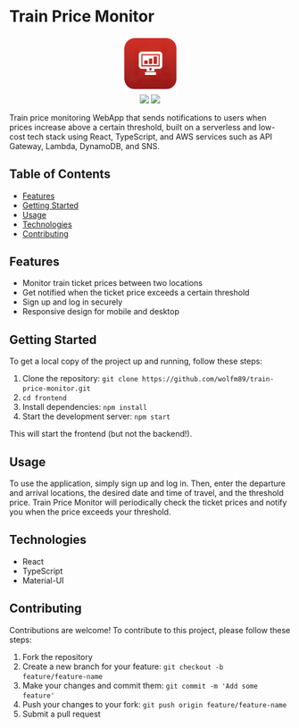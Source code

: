 # Train Price Monitor
<p align="center">
  <img src="frontend/public/logo192.png" width="20%"/></br>
  <a href="https://www.gnu.org/licenses/gpl-3.0"><img src="https://img.shields.io/badge/License-GPLv3-blue.svg"></a>
  <a href="https://github.com/wolfm89/train-price-monitor/tree/develop"><img src="https://badge.fury.io/gh/tterb%2FHyde.svg"></a>
</p>

Train price monitoring WebApp that sends notifications to users when prices increase above a certain threshold, built on a serverless and low-cost tech stack using React, TypeScript, and AWS services such as API Gateway, Lambda, DynamoDB, and SNS.

## Table of Contents

- [Features](#features)
- [Getting Started](#getting-started)
- [Usage](#usage)
- [Technologies](#technologies)
- [Contributing](#contributing)

## Features

- Monitor train ticket prices between two locations
- Get notified when the ticket price exceeds a certain threshold
- Sign up and log in securely
- Responsive design for mobile and desktop

## Getting Started

To get a local copy of the project up and running, follow these steps:

1. Clone the repository: `git clone https://github.com/wolfm89/train-price-monitor.git`
2. `cd frontend`
3. Install dependencies: `npm install`
4. Start the development server: `npm start`

This will start the frontend (but not the backend!).

## Usage

To use the application, simply sign up and log in. Then, enter the departure and arrival locations, the desired date and time of travel, and the threshold price. Train Price Monitor will periodically check the ticket prices and notify you when the price exceeds your threshold.

## Technologies

- React
- TypeScript
- Material-UI

## Contributing

Contributions are welcome! To contribute to this project, please follow these steps:

1. Fork the repository
2. Create a new branch for your feature: `git checkout -b feature/feature-name`
3. Make your changes and commit them: `git commit -m 'Add some feature'`
4. Push your changes to your fork: `git push origin feature/feature-name`
5. Submit a pull request
